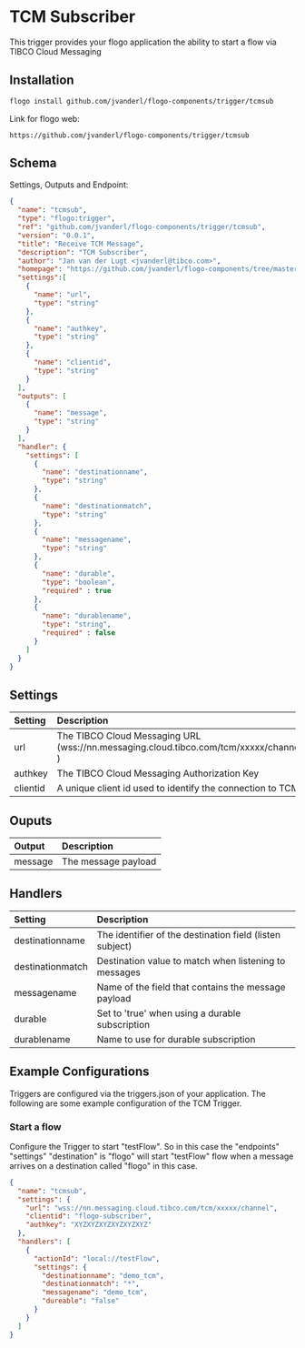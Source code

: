# TCM Subscriber
This trigger provides your flogo application the ability to start a flow via TIBCO Cloud Messaging


## Installation

```bash
flogo install github.com/jvanderl/flogo-components/trigger/tcmsub
```
Link for flogo web:
```
https://github.com/jvanderl/flogo-components/trigger/tcmsub
```

## Schema
Settings, Outputs and Endpoint:

```json
{
  "name": "tcmsub",
  "type": "flogo:trigger",
  "ref": "github.com/jvanderl/flogo-components/trigger/tcmsub",
  "version": "0.0.1",
  "title": "Receive TCM Message",
  "description": "TCM Subscriber",
  "author": "Jan van der Lugt <jvanderl@tibco.com>",
  "homepage": "https://github.com/jvanderl/flogo-components/tree/master/trigger/tcmsub",
  "settings":[
    {
      "name": "url",
      "type": "string"
    },
    {
      "name": "authkey",
      "type": "string"
    },
    {
      "name": "clientid",
      "type": "string"
    }
  ],
  "outputs": [
    {
      "name": "message",
      "type": "string"
    }
  ],
  "handler": {
    "settings": [
      {
        "name": "destinationname",
        "type": "string"
      },
      {
        "name": "destinationmatch",
        "type": "string"
      },
      {
        "name": "messagename",
        "type": "string"
      },
      {
        "name": "durable",
        "type": "boolean",
        "required" : true
      },
      {
        "name": "durablename",
        "type": "string",
        "required" : false
      }
    ]
  }
}
```
## Settings
| Setting   | Description    |
|:----------|:---------------|
| url        | The TIBCO Cloud Messaging URL (wss://nn.messaging.cloud.tibco.com/tcm/xxxxx/channel ) |         
| authkey    | The TIBCO Cloud Messaging Authorization Key |
| clientid   | A unique client id used to identify the connection to TCM |         



## Ouputs
| Output   | Description    |
|:----------|:---------------|
| message    | The message payload |

## Handlers
| Setting   | Description    |
|:----------|:---------------|
| destinationname  | The identifier of the destination field (listen subject) |
| destinationmatch | Destination value to match when listening to messages |
| messagename | Name of the field that contains the message payload |
| durable | Set to 'true' when using a durable subscription |
| durablename | Name to use for durable subscription |


## Example Configurations

Triggers are configured via the triggers.json of your application. The following are some example configuration of the TCM Trigger.

### Start a flow
Configure the Trigger to start "testFlow". So in this case the "endpoints" "settings" "destination" is "flogo" will start "testFlow" flow when a message arrives on a destination called "flogo" in this case.

```json
{
  "name": "tcmsub",
  "settings": {
    "url": "wss://nn.messaging.cloud.tibco.com/tcm/xxxxx/channel",
    "clientid": "flogo-subscriber",
    "authkey": "XYZXYZXYZXYZXYZXYZ"
  },
  "handlers": [
    {
      "actionId": "local://testFlow",
      "settings": {
        "destinationname": "demo_tcm",
        "destinationmatch": "*",
        "messagename": "demo_tcm",
        "dureable": "false"
      }
    }
  ]
}
```
